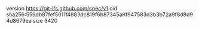 version https://git-lfs.github.com/spec/v1
oid sha256:559db87fef5011f4883dc819f6b87345a8f947583d3b3b72a9f8d8d94d8679ea
size 3420
